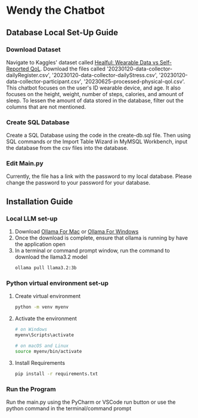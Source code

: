 # Wendy the Chatbot

## Database Local Set-Up Guide
### Download Dataset
Navigate to Kaggles' dataset called [Healful: Wearable Data vs Self-Reported QoL](https://www.kaggle.com/datasets/ppedroalmir/self-reported-qol).
Download the files called '20230120-data-collector-dailyRegister.csv', '20230120-data-collector-dailyStress.csv', '20230120-data-collector-participant.csv', '20230625-processed-physical-qol.csv'.
This chatbot focuses on the user's ID wearable device, and age. It also focuses on the height, weight, number of steps, calories, and amount of sleep. To lessen the amount of data stored in the database, filter out the columns that are not mentioned.
### Create SQL Database
Create a SQL Database using the code in the create-db.sql file. Then using SQL commands or the Import Table Wizard in MyMSQL Workbench, input the database from the csv files into the database.
### Edit Main.py
Currently, the file has a link with the password to my local database. Please change the password to your password for your database.

## Installation Guide
### Local LLM set-up
1. Download [Ollama For Mac](https://ollama.com/download/mac) or [Ollama For Windows](https://ollama.com/download/windows)
2. Once the download is complete, ensure that ollama is running by have the application open
3. In a terminal or command prompt window, run the command to download the llama3.2 model
   ```bash
   ollama pull llama3.2:3b
   ```
### Python virtual environment set-up
1. Create virtual environment
   ```bash
   python -m venv myenv
   ```
2. Activate the environment
   ```bash
   # on Windows
   myenv\Scripts\activate
   ```
   ```bash
   # on macOS and Linux
   source myenv/bin/activate
   ```
3. Install Requirements
   ```bash
   pip install -r requirements.txt
   ```
### Run the Program 
Run the main.py using the PyCharm or VSCode run button or use the python command in the terminal/command prompt
